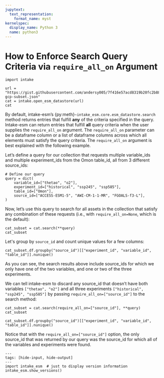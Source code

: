 ```yaml
---
jupytext:
  text_representation:
    format_name: myst
kernelspec:
  display_name: Python 3
  name: python3
---
```


# How to Enforce Search Query Criteria via `require_all_on` Argument

```{code-cell} ipython3
import intake

url = "https://gist.githubusercontent.com/andersy005/7f416e57acd8319b20fc2b88d129d2b8/raw/987b4b336d1a8a4f9abec95c23eed3bd7c63c80e/pangeo-gcp-subset.json"
cat = intake.open_esm_datastore(url)
cat
```

By default, intake-esm’s {py:meth}`~intake_esm.core.esm_datastore.search` method
returns entries that fulfill **any** of the criteria specified in the query.
Intake-esm can return entries that fulfill **all** query criteria when the user
supplies the `require_all_on` argument. The `require_all_on` parameter can be a
dataframe column or a list of dataframe columns across which all elements must
satisfy the query criteria. The `require_all_on` argument is best explained with
the following example.

Let’s define a query for our collection that requests multiple variable_ids and
multiple experiment_ids from the Omon table_id, all from 3 different source_ids:

```{code-cell} ipython3
# Define our query
query = dict(
    variable_id=["thetao", "o2"],
    experiment_id=["historical", "ssp245", "ssp585"],
    table_id=["Omon"],
    source_id=["ACCESS-ESM1-5", "AWI-CM-1-1-MR", "FGOALS-f3-L"],
)
```

Now, let’s use this query to search for all assets in the collection that
satisfy any combination of these requests (i.e., with `require_all_on=None`,
which is the default):

```{code-cell} ipython3
cat_subset = cat.search(**query)
cat_subset
```

Let's group by `source_id` and count unique values for a few columns:

```{code-cell} ipython3
cat_subset.df.groupby("source_id")[["experiment_id", "variable_id", "table_id"]].nunique()
```

As you can see, the search results above include source_ids for which we only
have one of the two variables, and one or two of the three experiments.

We can tell intake-esm to discard any source_id that doesn’t have both variables
`["thetao", "o2"]` and all three experiments
`["historical", "ssp245", "ssp585"]` by passing `require_all_on=["source_id"]`
to the search method:

```{code-cell} ipython3
cat_subset = cat.search(require_all_on=["source_id"], **query)
cat_subset
```

```{code-cell} ipython3
cat_subset.df.groupby("source_id")[["experiment_id", "variable_id", "table_id"]].nunique()
```

Notice that with the `require_all_on=["source_id"]` option, the only source_id
that was returned by our query was the source_id for which all of the variables
and experiments were found.

```{code-cell} ipython3
---
tags: [hide-input, hide-output]
---
import intake_esm  # just to display version information
intake_esm.show_versions()
```

